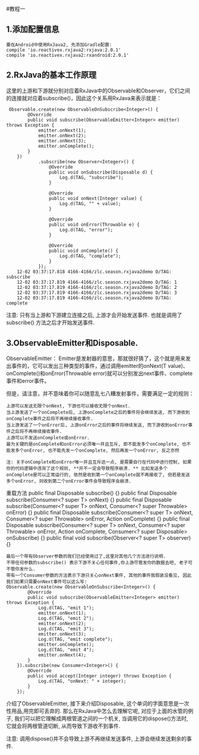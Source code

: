#教程一
## 1.添加配置信息
	要在Android中使用RxJava2, 先添加Gradle配置:
    compile 'io.reactivex.rxjava2:rxjava:2.0.1'
    compile 'io.reactivex.rxjava2:rxandroid:2.0.1'

## 2.RxJava的基本工作原理
这里的上游和下游就分别对应着RxJava中的Observable和Observer，它们之间的连接就对应着subscribe()，因此这个关系用RxJava来表示就是：

	 Observable.create(new ObservableOnSubscribe<Integer>() {
            @Override
            public void subscribe(ObservableEmitter<Integer> emitter) throws Exception {
                emitter.onNext(1);
                emitter.onNext(2);
                emitter.onNext(3);
                emitter.onComplete();
            }
        })
                .subscribe(new Observer<Integer>() {
                    @Override
                    public void onSubscribe(Disposable d) {
                        Log.d(TAG, "subscribe");
                    }

                    @Override
                    public void onNext(Integer value) {
                        Log.d(TAG, "" + value);
                    }

                    @Override
                    public void onError(Throwable e) {
                        Log.d(TAG, "error");
                    }

                    @Override
                    public void onComplete() {
                        Log.d(TAG, "complete");
                    }
                });
		12-02 03:37:17.818 4166-4166/zlc.season.rxjava2demo D/TAG: subscribe 
		12-02 03:37:17.819 4166-4166/zlc.season.rxjava2demo D/TAG: 1 
		12-02 03:37:17.819 4166-4166/zlc.season.rxjava2demo D/TAG: 2 
		12-02 03:37:17.819 4166-4166/zlc.season.rxjava2demo D/TAG: 3 
		12-02 03:37:17.819 4166-4166/zlc.season.rxjava2demo D/TAG: complete

注意: 只有当上游和下游建立连接之后, 上游才会开始发送事件. 也就是调用了subscribe() 方法之后才开始发送事件.

## 3.ObservableEmitter和Disposable.

ObservableEmitter： Emitter是发射器的意思，那就很好猜了，这个就是用来发出事件的，它可以发出三种类型的事件，通过调用emitter的onNext(T value)、onComplete()和onError(Throwable error)就可以分别发出next事件、complete事件和error事件。

但是，请注意，并不意味着你可以随意乱七八糟发射事件，需要满足一定的规则：

    上游可以发送无限个onNext, 下游也可以接收无限个onNext.
    当上游发送了一个onComplete后, 上游onComplete之后的事件将会继续发送, 而下游收到onComplete事件之后将不再继续接收事件.
    当上游发送了一个onError后, 上游onError之后的事件将继续发送, 而下游收到onError事件之后将不再继续接收事件.
    上游可以不发送onComplete或onError.
    最为关键的是onComplete和onError必须唯一并且互斥, 即不能发多个onComplete, 也不能发多个onError, 也不能先发一个onComplete, 然后再发一个onError, 反之亦然

    注: 关于onComplete和onError唯一并且互斥这一点, 是需要自行在代码中进行控制, 如果你的代码逻辑中违背了这个规则, **并不一定会导致程序崩溃. ** 比如发送多个onComplete是可以正常运行的, 依然是收到第一个onComplete就不再接收了, 但若是发送多个onError, 则收到第二个onError事件会导致程序会崩溃.
 重载方法
 public final Disposable subscribe() {} public final Disposable subscribe(Consumer<? super T> onNext) {}
 public final Disposable subscribe(Consumer<? super T> onNext, Consumer<? super Throwable> onError) {} 
 public final Disposable subscribe(Consumer<? super T> onNext, Consumer<? super Throwable> onError, Action onComplete) {} 
 public final Disposable subscribe(Consumer<? super T> onNext, Consumer<? super Throwable> onError, Action onComplete, Consumer<? super Disposable> onSubscribe) {} 
 public final void subscribe(Observer<? super T> observer) {}

	最后一个带有Observer参数的我们已经使用过了,这里对其他几个方法进行说明.
    不带任何参数的subscribe() 表示下游不关心任何事件,你上游尽管发你的数据去吧, 老子可不管你发什么.
    带有一个Consumer参数的方法表示下游只关心onNext事件, 其他的事件我假装没看见, 因此我们如果只需要onNext事件可以这么写:
	Observable.create(new ObservableOnSubscribe<Integer>() {
            @Override
            public void subscribe(ObservableEmitter<Integer> emitter) throws Exception {
                Log.d(TAG, "emit 1");
                emitter.onNext(1);
                Log.d(TAG, "emit 2");
                emitter.onNext(2);
                Log.d(TAG, "emit 3");
                emitter.onNext(3);
                Log.d(TAG, "emit complete");
                emitter.onComplete();
                Log.d(TAG, "emit 4");
                emitter.onNext(4);
            }
        }).subscribe(new Consumer<Integer>() {
            @Override
            public void accept(Integer integer) throws Exception {
                Log.d(TAG, "onNext: " + integer);
            }
        });


介绍了ObservableEmitter, 接下来介绍Disposable, 这个单词的字面意思是一次性用品,用完即可丢弃的. 那么在RxJava中怎么去理解它呢, 对应于上面的水管的例子, 我们可以把它理解成两根管道之间的一个机关, 当调用它的dispose()方法时, 它就会将两根管道切断, 从而导致下游收不到事件.

注意: 调用dispose()并不会导致上游不再继续发送事件, 上游会继续发送剩余的事件.





